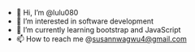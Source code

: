- 👋 Hi, I’m @lulu080
- 👀 I’m interested in software development 
- 🌱 I’m currently learning bootstrap and JavaScript 
- 📫 How to reach me @susannwagwu4@gmail.com

<!---
lulu080/lulu080 is a ✨ special ✨ repository because its `README.md` (this file) appears on your GitHub profile.
You can click the Preview link to take a look at your changes.
--->
